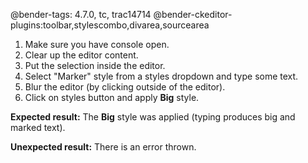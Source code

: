 @bender-tags: 4.7.0, tc, trac14714
@bender-ckeditor-plugins:toolbar,stylescombo,divarea,sourcearea

1. Make sure you have console open.
1. Clear up the editor content.
1. Put the selection inside the editor.
1. Select "Marker" style from a styles dropdown and type some text.
1. Blur the editor (by clicking outside of the editor).
1. Click on styles button and apply **Big** style.

**Expected result:**
The **Big** style was applied (typing produces big and marked text).

**Unexpected result:**
There is an error thrown.
